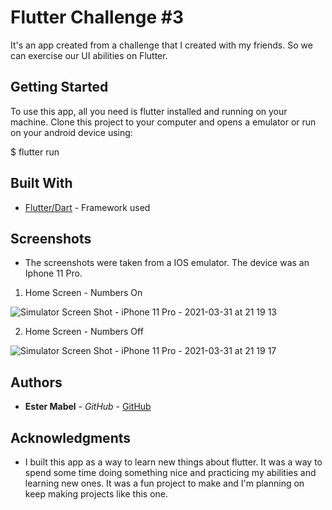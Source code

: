 # Flutter Challenge #3

It's an app created from a challenge that I created with my friends. So we can exercise our UI abilities 
on Flutter.

## Getting Started

To use this app, all you need is flutter installed and running on your machine. Clone this project to your computer and opens a emulator or run on your android device using: 

$ flutter run

## Built With

* [Flutter/Dart](https://flutter.dev) - Framework used

## Screenshots

* The screenshots were taken from a IOS emulator. The device was an Iphone 11 Pro.

1. Home Screen - Numbers On

![Simulator Screen Shot - iPhone 11 Pro - 2021-03-31 at 21 19 13](https://user-images.githubusercontent.com/51540772/113227313-c851f300-9268-11eb-9b63-6ae54e4991c6.png)

2. Home Screen - Numbers Off

![Simulator Screen Shot - iPhone 11 Pro - 2021-03-31 at 21 19 17](https://user-images.githubusercontent.com/51540772/113227320-cbe57a00-9268-11eb-9a5c-cb22e93ccfce.png)



## Authors

* **Ester Mabel** - *GitHub* - [GitHub](https://github.com/estermabel)

## Acknowledgments

* I built this app as a way to learn new things about flutter. It was a way to spend some time doing something nice and practicing my abilities and learning new ones. It was a fun project to make and I'm planning on keep making projects like this one.
